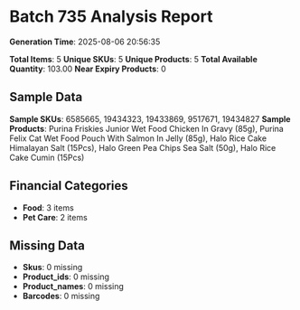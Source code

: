 # Batch 735 Analysis Report

**Generation Time**: 2025-08-06 20:56:35

**Total Items**: 5
**Unique SKUs**: 5
**Unique Products**: 5
**Total Available Quantity**: 103.00
**Near Expiry Products**: 0

## Sample Data
**Sample SKUs**: 6585665, 19434323, 19433869, 9517671, 19434827
**Sample Products**: Purina Friskies Junior Wet Food Chicken In Gravy (85g), Purina Felix Cat Wet Food Pouch With Salmon In Jelly (85g), Halo Rice Cake Himalayan Salt (15Pcs), Halo Green Pea Chips Sea Salt (50g), Halo Rice Cake Cumin (15Pcs)

## Financial Categories
- **Food**: 3 items
- **Pet Care**: 2 items

## Missing Data
- **Skus**: 0 missing
- **Product_ids**: 0 missing
- **Product_names**: 0 missing
- **Barcodes**: 0 missing
